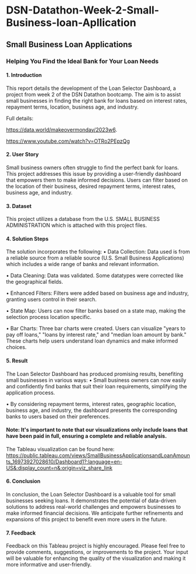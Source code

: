 # DSN-Datathon-Week-2-Small-Business-loan-Apllication

## Small Business Loan Applications
### Helping You Find the Ideal Bank for Your Loan Needs

#### 1. Introduction
This report details the development of the Loan Selector Dashboard, a project from week 2 of the DSN Datathon bootcamp. The aim is to assist small businesses in finding the right bank for loans based on interest rates, repayment terms, location, business age, and industry.

Full details: 

https://data.world/makeovermonday/2023w6.

https://www.youtube.com/watch?v=OTRo2PEpzQg

#### 2. User Story
Small business owners often struggle to find the perfect bank for loans. This project addresses this issue by providing a user-friendly dashboard that empowers them to make informed decisions. Users can filter based on the location of their business, desired repayment terms, interest rates, business age, and industry.

#### 3. Dataset
This project utilizes a database from the U.S. SMALL BUSINESS ADMINISTRATION which is attached with this project files.

#### 4. Solution Steps
The solution incorporates the following:
•	Data Collection: Data used is from a reliable source from a reliable source (U.S. Small Business Applications) which includes a wide range of banks and relevant information.

•	Data Cleaning: Data was validated. Some datatypes were corrected like the geographical fields.

•	Enhanced Filters: Filters were added based on business age and industry, granting users control in their search.

•	State Map: Users can now filter banks based on a state map, making the selection process location specific.

•	Bar Charts: Three bar charts were created. Users can visualize "years to pay off loans," "loans by interest rate," and "median loan amount by bank." These charts help users understand loan dynamics and make informed choices.

#### 5. Result
The Loan Selector Dashboard has produced promising results, benefiting small businesses in various ways:
•	Small business owners can now easily and confidently find banks that suit their loan requirements, simplifying the application process.

•	By considering repayment terms, interest rates, geographic location, business age, and industry, the dashboard presents the corresponding banks to users based on their preferences.

#### Note: It's important to note that our visualizations only include loans that have been paid in full, ensuring a complete and reliable analysis.
The Tableau visualization can be found here: https://public.tableau.com/views/SmallBusinessApplicationsandLoanAmounts_16973927028610/Dashboard1?:language=en-US&:display_count=n&:origin=viz_share_link



#### 6. Conclusion
In conclusion, the Loan Selector Dashboard is a valuable tool for small businesses seeking loans. It demonstrates the potential of data-driven solutions to address real-world challenges and empowers businesses to make informed financial decisions. We anticipate further refinements and expansions of this project to benefit even more users in the future.

#### 7. Feedback
Feedback on this Tableau project is highly encouraged. Please feel free to provide comments, suggestions, or improvements to the project. Your input will be valuable for enhancing the quality of the visualization and making it more informative and user-friendly.

